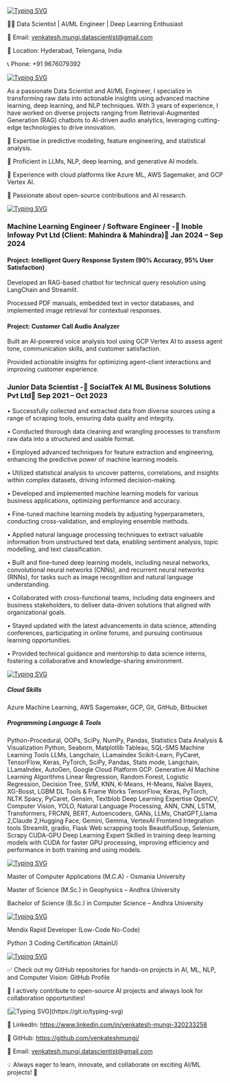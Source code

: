[![Typing SVG](https://readme-typing-svg.demolab.com?font=Segoe+UI+Black&weight=50&pause=1000&color=393782&width=435&lines=%F0%9F%94%A5Hi+there!+I'm+Venkatesh+Mungi)](https://git.io/typing-svg)

👨‍💻 Data Scientist | AI/ML Engineer | Deep Learning Enthusiast

📧 Email: venkatesh.mungi.datascientist@gmail.com

📍 Location: Hyderabad, Telengana, India

📞 Phone: +91 9676079392

[![Typing SVG](https://readme-typing-svg.demolab.com?font=Segoe+UI+Black&weight=50&pause=1000&color=393782&width=435&lines=%F0%9F%9A%80+About+Me)](https://git.io/typing-svg)

As a passionate Data Scientist and AI/ML Engineer, I specialize in transforming raw data into actionable insights using advanced machine learning, deep learning, and NLP techniques. With 3 years of experience, I have worked on diverse projects ranging from Retrieval-Augmented Generation (RAG) chatbots to AI-driven audio analytics, leveraging cutting-edge technologies to drive innovation.

🔹 Expertise in predictive modeling, feature engineering, and statistical analysis.

🔹 Proficient in LLMs, NLP, deep learning, and generative AI models.

🔹 Experience with cloud platforms like Azure ML, AWS Sagemaker, and GCP Vertex AI.

🔹 Passionate about open-source contributions and AI research.

[![Typing SVG](https://readme-typing-svg.demolab.com?font=Segoe+UI+Black&weight=50&pause=1000&color=393782&width=435&lines=%F0%9F%92%BC+Work+Experience)](https://git.io/typing-svg)

### Machine Learning Engineer / Software Engineer  -📌 Inoble Infoway Pvt Ltd (Client: Mahindra & Mahindra)📆 Jan 2024 – Sep 2024

#### Project: Intelligent Query Response System (90% Accuracy, 95% User Satisfaction)

Developed an RAG-based chatbot for technical query resolution using LangChain and Streamlit.

Processed PDF manuals, embedded text in vector databases, and implemented image retrieval for contextual responses.

#### Project: Customer Call Audio Analyzer

Built an AI-powered voice analysis tool using GCP Vertex AI to assess agent tone, communication skills, and customer satisfaction.

Provided actionable insights for optimizing agent-client interactions and improving customer experience.

### Junior Data Scientist -📌 SocialTek AI ML Business Solutions Pvt Ltd📆 Sep 2021 – Oct 2023

•	Successfully collected and extracted data from diverse sources using a range of scraping tools, ensuring data quality and integrity.

•	Conducted thorough data cleaning and wrangling processes to transform raw data into a structured and usable format.

•	Employed advanced techniques for feature extraction and engineering, enhancing the predictive power of machine learning models.

•	Utilized statistical analysis to uncover patterns, correlations, and insights within complex datasets, driving informed decision-making.

•	Developed and implemented machine learning models for various business applications, optimizing performance and accuracy.

•	Fine-tuned machine learning models by adjusting hyperparameters, conducting cross-validation, and employing ensemble methods.

•	Applied natural language processing techniques to extract valuable information from unstructured text data, enabling sentiment analysis, topic modelling, and text classification.

•	Built and fine-tuned deep learning models, including neural networks, convolutional neural networks (CNNs), and recurrent neural networks (RNNs), for tasks such as image recognition and natural language understanding.

•	Collaborated with cross-functional teams, including data engineers and business stakeholders, to deliver data-driven solutions that aligned with organizational goals.

•	Stayed updated with the latest advancements in data science, attending conferences, participating in online forums, and pursuing continuous learning opportunities.

•	Provided technical guidance and mentorship to data science interns, fostering a collaborative and knowledge-sharing environment.

[![Typing SVG](https://readme-typing-svg.demolab.com?font=Segoe+UI+Black&weight=50&pause=1000&color=393782&width=435&lines=%F0%9F%9B%A0%EF%B8%8F+Technical+Skills)](https://git.io/typing-svg)

##### Cloud Skills
Azure Machine Learning, AWS Sagemaker, GCP, Git, GitHub, Bitbucket

##### Programming Language & Tools
Python-Procedural, OOPs, SciPy,
NumPy, Pandas, Statistics
Data Analysis & Visualization
Python, Seaborn, Matplotlib
Tableau, SQL-SMS
Machine Learning Tools
LLMs, Langchain, LLamaindex
Scikit-Learn, PyCaret, TensorFlow,
Keras, PyTorch, SciPy, Pandas,
Stats mode, Langchain, LLamaIndex, AutoGen, Google Cloud Platform GCP. Generative AI
Machine Learning Algorithms
Linear Regression, Random Forest,
Logistic Regression, Decision Tree,
SVM, KNN, K-Means, H-Means,
Naïve Bayes, XG-Bosst, LGBM
DL Tools & Frame Works
TensorFlow, Keras, PyTorch, NLTK
Spacy, PyCaret, Gensim, Textblob
Deep Learning Expertise
OpenCV, Computer Vision, YOLO,
Natural Language Processing, ANN,
CNN, LSTM, Transformers, FRCNN,
BERT, Autoencoders, GANs, LLMs, ChatGPT,Llama 2,Claude 2,Hugging Face, Gemini, Gemma, VertexAI
Frontend Integration tools
Streamlit, gradio, Flask
Web scrapping tools
BeautifulSoup, Selenium, Scrapy
CUDA-GPU Deep Learning Expert
Skilled in training deep learning models
with CUDA for faster GPU processing, improving efficiency and performance
in both training and using models.


[![Typing SVG](https://readme-typing-svg.demolab.com?font=Segoe+UI+Black&weight=50&pause=1000&color=393782&width=435&lines=%F0%9F%8E%93+Education)](https://git.io/typing-svg)

Master of Computer Applications (M.C.A) - Osmania University

Master of Science (M.Sc.) in Geophysics – Andhra University

Bachelor of Science (B.Sc.) in Computer Science – Andhra University

[![Typing SVG](https://readme-typing-svg.demolab.com?font=Segoe+UI+Black&weight=50&pause=1000&color=393782&width=435&lines=%F0%9F%8F%86+Certifications)](https://git.io/typing-svg)

Mendix Rapid Developer (Low-Code No-Code)

Python 3 Coding Certification (AttainU)

[![Typing SVG](https://readme-typing-svg.demolab.com?font=Segoe+UI+Black&weight=50&pause=1000&color=393782&width=435&lines=%F0%9F%93%8C+Open-Source+Contributions+%26+Projects)](https://git.io/typing-svg)

✅ Check out my GitHub repositories for hands-on projects in AI, ML, NLP, and Computer Vision: GitHub Profile

🔗 I actively contribute to open-source AI projects and always look for collaboration opportunities!

[![Typing SVG](https://readme-typing-svg.demolab.com?font=Segoe+UI+Black&weight=50&pause=1000&color=393782&width=435&lines=%F0%9F%93%AB+Let's+Connect!)](https://git.io/typing-svg)

🔹 LinkedIn: https://www.linkedin.com/in/venkatesh-mungi-320233258  

🔹 GitHub: https://github.com/venkateshmungi/

📧 Email: venkatesh.mungi.datascientist@gmail.com

💡 Always eager to learn, innovate, and collaborate on exciting AI/ML projects! 🚀

